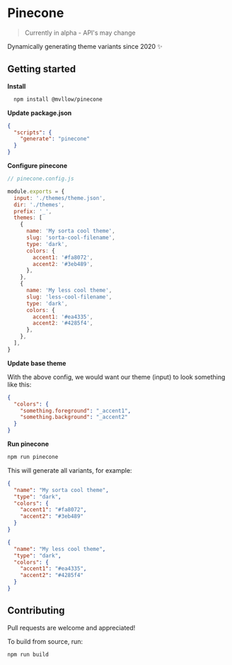 # Pinecone

> Currently in alpha - API's may change

Dynamically generating theme variants since 2020 ✨

## Getting started

**Install**

```sh
  npm install @mvllow/pinecone
```

**Update package.json**

```json
{
  "scripts": {
    "generate": "pinecone"
  }
}
```

**Configure pinecone**

```js
// pinecone.config.js

module.exports = {
  input: './themes/theme.json',
  dir: './themes',
  prefix: '_',
  themes: [
    {
      name: 'My sorta cool theme',
      slug: 'sorta-cool-filename',
      type: 'dark',
      colors: {
        accent1: '#fa8072',
        accent2: '#3eb489',
      },
    },
    {
      name: 'My less cool theme',
      slug: 'less-cool-filename',
      type: 'dark',
      colors: {
        accent1: '#ea4335',
        accent2: '#4285f4',
      },
    },
  ],
}
```

**Update base theme**

With the above config, we would want our theme (input) to look something like this:

```json
{
  "colors": {
    "something.foreground": "_accent1",
    "something.background": "_accent2"
  }
}
```

**Run pinecone**

```sh
npm run pinecone
```

This will generate all variants, for example:

```json
{
  "name": "My sorta cool theme",
  "type": "dark",
  "colors": {
    "accent1": "#fa8072",
    "accent2": "#3eb489"
  }
}

{
  "name": "My less cool theme",
  "type": "dark",
  "colors": {
    "accent1": "#ea4335",
    "accent2": "#4285f4"
  }
}
```

## Contributing

Pull requests are welcome and appreciated!

To build from source, run:

```sh
npm run build
```
